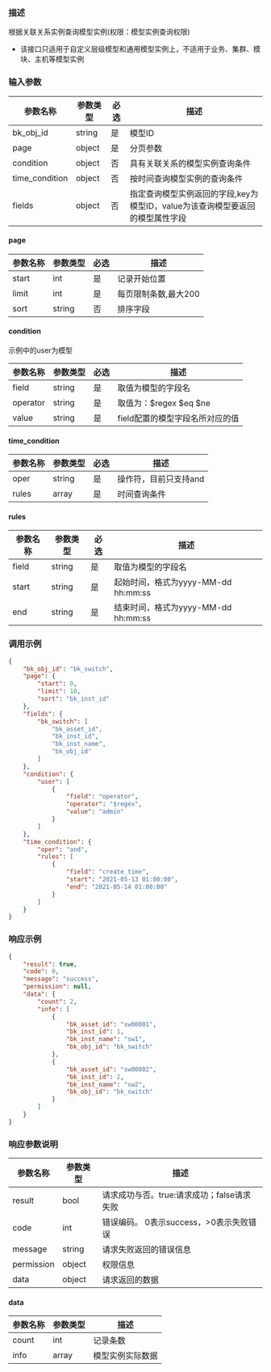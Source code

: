 ### 描述

根据关联关系实例查询模型实例(权限：模型实例查询权限)

- 该接口只适用于自定义层级模型和通用模型实例上，不适用于业务、集群、模块、主机等模型实例

### 输入参数

| 参数名称           | 参数类型   | 必选 | 描述                                           |
|----------------|--------|----|----------------------------------------------|
| bk_obj_id      | string | 是  | 模型ID                                         |
| page           | object | 是  | 分页参数                                         |
| condition      | object | 否  | 具有关联关系的模型实例查询条件                              |
| time_condition | object | 否  | 按时间查询模型实例的查询条件                               |
| fields         | object | 否  | 指定查询模型实例返回的字段,key为模型ID，value为该查询模型要返回的模型属性字段 |

#### page

| 参数名称  | 参数类型   | 必选 | 描述           |
|-------|--------|----|--------------|
| start | int    | 是  | 记录开始位置       |
| limit | int    | 是  | 每页限制条数,最大200 |
| sort  | string | 否  | 排序字段         |

#### condition

示例中的user为模型

| 参数名称     | 参数类型   | 必选 | 描述                 |
|----------|--------|----|--------------------|
| field    | string | 是  | 取值为模型的字段名          |
| operator | string | 是  | 取值为：$regex $eq $ne |
| value    | string | 是  | field配置的模型字段名所对应的值 |

#### time_condition

| 参数名称  | 参数类型   | 必选 | 描述           |
|-------|--------|----|--------------|
| oper  | string | 是  | 操作符，目前只支持and |
| rules | array  | 是  | 时间查询条件       |

#### rules

| 参数名称  | 参数类型   | 必选 | 描述                          |
|-------|--------|----|-----------------------------|
| field | string | 是  | 取值为模型的字段名                   |
| start | string | 是  | 起始时间，格式为yyyy-MM-dd hh:mm:ss |
| end   | string | 是  | 结束时间，格式为yyyy-MM-dd hh:mm:ss |

### 调用示例

```json
{
    "bk_obj_id": "bk_switch",
    "page": {
        "start": 0,
        "limit": 10,
        "sort": "bk_inst_id"
    },
    "fields": {
        "bk_switch": [
            "bk_asset_id",
            "bk_inst_id",
            "bk_inst_name",
            "bk_obj_id"
        ]
    },
    "condition": {
        "user": [
            {
                "field": "operator",
                "operator": "$regex",
                "value": "admin"
            }
        ]
    },
    "time_condition": {
        "oper": "and",
        "rules": [
            {
                "field": "create_time",
                "start": "2021-05-13 01:00:00",
                "end": "2021-05-14 01:00:00"
            }
        ]
    }
}
```

### 响应示例

```json
{
    "result": true,
    "code": 0,
    "message": "success",
    "permission": null,
    "data": {
        "count": 2,
        "info": [
            {
                "bk_asset_id": "sw00001",
                "bk_inst_id": 1,
                "bk_inst_name": "sw1",
                "bk_obj_id": "bk_switch"
            },
            {
                "bk_asset_id": "sw00002",
                "bk_inst_id": 2,
                "bk_inst_name": "sw2",
                "bk_obj_id": "bk_switch"
            }
        ]
    }
}
```

### 响应参数说明

| 参数名称       | 参数类型   | 描述                         |
|------------|--------|----------------------------|
| result     | bool   | 请求成功与否。true:请求成功；false请求失败 |
| code       | int    | 错误编码。 0表示success，>0表示失败错误  |
| message    | string | 请求失败返回的错误信息                |
| permission | object | 权限信息                       |
| data       | object | 请求返回的数据                    |

#### data

| 参数名称  | 参数类型  | 描述       |
|-------|-------|----------|
| count | int   | 记录条数     |
| info  | array | 模型实例实际数据 |
